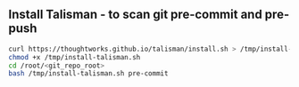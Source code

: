 

## Install Talisman - to scan git pre-commit and pre-push
```bash
curl https://thoughtworks.github.io/talisman/install.sh > /tmp/install-talisman.sh
chmod +x /tmp/install-talisman.sh
cd /root/<git_repo_root>
bash /tmp/install-talisman.sh pre-commit
```
